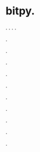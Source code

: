 # bitpy.
.
.
.
.












.






















































.
























.



























.

















































































.































































.































































































.















.


































































.

















































.
